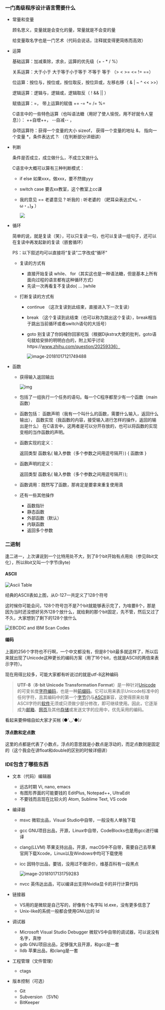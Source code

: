 ### 一门高级程序设计语言需要什么

- 常量和变量

  顾名思义，变量就是会变化的量，常量就是不会变的量

  给变量取名字也是一门艺术（代码会说话，注释就变得更简练而高效）

- 运算

  基础运算：加减乘除，求余，运算的优先级（+ - * / %）

  关系运算：大于小于 大于等于小于等于 不等于 等于 （>  <  >=  <=  !=  ==）

  位运算：按位与，按位或，按位取反，按位异或，左移右移（ & | ~ ^  <<  >>）

  逻辑运算：逻辑与，逻辑或，逻辑取反（ ! && || ）

  赋值运算：=， 带上运算的赋值 +=  -=  *=  /=  %= 

  C语言中的一些特色运算（也叫语法糖（用好了使人愉悦，用不好就令人窒息））：  ++自增++， --自减-- ，

  杂项运算符：获得一个变量的大小 sizeof， 获得一个变量的地址 &， 指向一个变量 *，条件表达式 ?: （在判断部分详细讲）

- 判断

  条件是否成立，成立做什么，不成立又做什么

  C语言中大概可以算有三种判断模式：

  - if else 如果xxx，做xxx，要不然做yyy

  - switch case 要去xx教室，这个教室上cc课

  - 我的意见 == 老婆意见 ? 听我的 : 听老婆的  （耙耳朵表达式٩(｡・ω・｡)﻿و ） 

    ![](第二周.assets/Conditional-Statement-in-C-Programming-Lanuage-Ternary-Operator.png)

- 循环

  简单的说，就是复读（笑），可以只复读一句，也可以复读一组句子，还可以在复读中再发起新的复读（嵌套循环）

  PS：以下叙述均可以直接将“复读”二字改成“循环”

  - 复读的方式有

    - 直接开始复读 while、 for（其实这也是一种语法糖，但是基本上所有面向过程的语言都有这种循环方式）
    - 先读一次再看复不复读do{ ... }while

  - 打断复读的方式有

    - continue （这次复读到此结束，直接进入下一次复读）

    - break （这个复读到此结束（也可以称为跳出这个复读），break相当于跳出当前循环或者switch语句的大括号）

    - goto 别复读了你妈喊你回家吃饭（根据Dijkstra大佬的批判，goto语句就给安排的明明白白的，附上知乎讨论https://www.zhihu.com/question/20259336）

      ![image-20181017121749488](第二周.assets/image-20181017121749488.png)

- 函数

  - 获得输入返回输出

    ![img](第二周.assets/440px-Function_machine2.svg.png)

  - 包括了一组执行一个任务的语句。每一个C程序都至少有一个函数（main函数）

  - 函数包括： 函数声明（我有一个叫什么的函数，需要什么输入，返回什么输出）， 函数实现（我函数的内容，接受输入进行怎样的操作，返回的输出是什么） 在C语言中，这两者是可以分开存放的，也可以将函数的实现变相的当作函数的声明。

  - 函数实现的定义：

    返回类型 函数名( 输入参数（多个参数之间用逗号隔开）) { 函数体 }

  - 函数声明的定义：

    返回类型 函数名( 输入参数（多个参数之间用逗号隔开）);

  - 函数调用：既然写了函数，那肯定是要拿来重复使用滴

  - 还有一些其他操作

    - 函数指针
    - 静态函数
    - 外部函数（默认）
    - 内联函数
    - 返回多个参数

### 二进制

逢二进一，上次课说到一个比特用处不大，到了8个bit开始有点用处（参见8bit文化），所以8bit又叫一个字节(Byte)

#### ASCII

![Ascii Table](第二周.assets/asciifull.gif)

经典的ASCII表如上图，从0-127一共定义了128个符号

这时候你可能会问，128个符号岂不是7个bit就能够表示完了，为啥要8个，那是因为当时还没想好另外128个放什么，就给剩的那个bit固定，先不管，然后又过了不久，大家想到了剩下的128个放什么

![EBCDIC and IBM Scan Codes](第二周.assets/extend.gif)

#### 编码

上面的256个字符也不行啊，一个中文都没有，但是8个bit最多就这样了，所以后来就出现了Unicode这种更长的编码方案（用了16个bit，也就是ASCII的两倍来表示字符）。

现在用得比较多，可能大家都有听说过的就是utf-8这种编码

> **UTF-8**（**8-bit Unicode Transformation Format**）是一种针对[Unicode](https://zh.wikipedia.org/wiki/Unicode)的可变长度[字符编码](https://zh.wikipedia.org/wiki/%E5%AD%97%E5%85%83%E7%B7%A8%E7%A2%BC)，也是一种[前缀码](https://zh.wikipedia.org/wiki/%E5%89%8D%E7%BC%80%E7%A0%81)。它可以用来表示Unicode标准中的任何字符，且其编码中的第一个[字节](https://zh.wikipedia.org/wiki/%E5%AD%97%E8%8A%82)仍与[ASCII](https://zh.wikipedia.org/wiki/ASCII)兼容，这使得原来处理ASCII字符的[软件](https://zh.wikipedia.org/wiki/%E8%BB%9F%E9%AB%94)无须或只须做少部分修改，即可继续使用。因此，它逐渐成为[邮箱](https://zh.wikipedia.org/wiki/%E9%9B%BB%E5%AD%90%E9%83%B5%E4%BB%B6)、[网页](https://zh.wikipedia.org/wiki/%E7%B6%B2%E9%A0%81)及其他[存储](https://zh.wikipedia.org/wiki/%E5%84%B2%E5%AD%98%E8%A3%9D%E7%BD%AE)或发送文字的应用中，优先采用的编码。

看起来要伸缩自如大家才买帐 (●'◡'●)ﾉ 

#### 浮点数和定点数

这里的点都是代表了小数点，浮点的意思就是小数点是浮动的，而定点数则是固定的（这个我会在讲float和double的区别的时候详细讲）

### IDE包含了哪些东西

- 文本（代码）编辑器

  - 远古时期  Vi, nano, emacs
  - 有图形界面的可能要钱的 EditPlus, Notepad++,  UltraEdit
  - 不要钱而且现在比较火的 Atom, Sublime Text, VS code 

- 编译器

  - msvc 微软出品，Visual Studio中自带，一般没有人单独下载

  - gcc GNU项目出品，开源，Linux中自带，CodeBlocks也是用gcc进行编译

  - clang(LLVM) 苹果支持出品，开源，macOS中不自带，需要自己去苹果官网下载Xcode，Linux以及Windows中均可下载使用

  - icc 因特尔出品，要钱，没用过不做评价，维基百科有一段黑点

    ![image-20181017131759283](第二周.assets/image-20181017131759283.png)

  - nvcc 英伟达出品，可以编译出支持Nvidia显卡的并行计算代码

- 链接器

  - VS用的是微软是自己写的，好像有个名字叫 ld.exe，没有更多信息了
  - Unix-like的系统一般都会使用GNU出的 ld

- 调试器

  - Microsoft Visual Studio Debugger 微软VS中自带的调试器，可以说没有名字，真惨
  - gdb GNU项目出品，足够强大且开源，和gcc是一套
  - lldb 苹果出品，和clang是一套

- 工程管理（文件管理）

  - ctags

- 版本控制（可选）

  - Git
  - Subversion （SVN）
  - BitKeeper